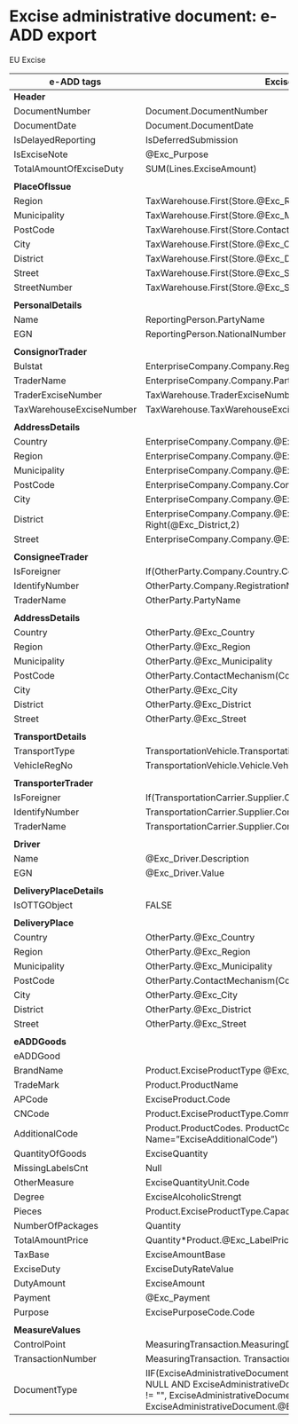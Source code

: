 # Excise administrative document: e-ADD export

EU Excise

|**e-ADD tags**|**Excise Product Code**|
| ------------------------------------------------------------ | ------------------- |
|**Header**|
| DocumentNumber|Document.DocumentNumber|
| DocumentDate| Document.DocumentDate |
| IsDelayedReporting |IsDeferredSubmission|
| IsExciseNote | @Exc_Purpose |
| TotalAmountOfExciseDuty |SUM(Lines.ExciseAmount)|
|                                                                                   |
|**PlaceOfIssue**|
| Region | TaxWarehouse.First(Store.@Exc_Region) |
| Municipality | TaxWarehouse.First(Store.@Exc_Municipality) |
| PostCode   |TaxWarehouse.First(Store.ContactMechanism(ContactMechanismType=P))  |
| City | TaxWarehouse.First(Store.@Exc_City)|
| District | TaxWarehouse.First(Store.@Exc_District) |
| Street | TaxWarehouse.First(Store.@Exc_Street)|
| StreetNumber | TaxWarehouse.First(Store.@Exc_StreetNumber) |
|                                                                                    |
|**PersonalDetails**|
| Name | ReportingPerson.PartyName|
| EGN | ReportingPerson.NationalNumber |
|                                                                                    |
| **ConsignorTrader**                 |
| Bulstat   | EnterpriseCompany.Company.RegistrationNumber |
| TraderName | EnterpriseCompany.Company.PartyName |
| TraderExciseNumber | TaxWarehouse.TraderExciseNumber|
| TaxWarehouseExciseNumber|TaxWarehouse.TaxWarehouseExciseNumber|
|                                                                                    |
| **AddressDetails**|
| Country |EnterpriseCompany.Company.@Exc_Country|
| Region|EnterpriseCompany.Company.@Exc_Region|
| Municipality|EnterpriseCompany.Company.@Exc_Municipality|
| PostCode| EnterpriseCompany.Company.ContactMechanism(ContactMechanismType=P)|
| City | EnterpriseCompany.Company.@Exc_City |
| District | EnterpriseCompany.Company.@Exc_District ___ District = Right(@Exc_District,2) |
| Street | EnterpriseCompany.Company.@Exc_Street |
|                                                                                     |
| **ConsigneeTrader** | 
| IsForeigner | If(OtherParty.Company.Country.Code='BG',False,True) |
| IdentifyNumber | OtherParty.Company.RegistrationNumber |
| TraderName | OtherParty.PartyName |
|                                                                                     |
| **AddressDetails** |
| Country | OtherParty.@Exc_Country |
| Region | OtherParty.@Exc_Region |
| Municipality | OtherParty.@Exc_Municipality |
| PostCode | OtherParty.ContactMechanism(ContactMechanismType=P) |
| City | OtherParty.@Exc_City |
| District | OtherParty.@Exc_District |
| Street | OtherParty.@Exc_Street |
|                                                                                     |
| **TransportDetails** |
| TransportType | TransportationVehicle.TransportationMode.Code |
| VehicleRegNo | TransportationVehicle.Vehicle.VehicleRegistrationNumber |
|                                                                                     |
| **TransporterTrader** |
| IsForeigner | If(TransportationCarrier.Supplier.Company.Country.Code='BG',False,True) |
| IdentifyNumber | TransportationCarrier.Supplier.Company.RegistrationNumber |
| TraderName | TransportationCarrier.Supplier.Company.PartyName |
|                                                                                     |
| **Driver** |
| Name | @Exc_Driver.Description |
| EGN | @Exc_Driver.Value |
|                                                                                     |
| **DeliveryPlaceDetails** |
| IsOTTGObject | FALSE |
|                                                                                     |
| **DeliveryPlace** |
| Country | OtherParty.@Exc_Country |
| Region | OtherParty.@Exc_Region |
| Municipality | OtherParty.@Exc_Municipality |
| PostCode | OtherParty.ContactMechanism(ContactMechanismType=P) |
| City | OtherParty.@Exc_City |
| District | OtherParty.@Exc_District |
| Street | OtherParty.@Exc_Street |
|                                                                                     |
| **eADDGoods** |
| eADDGood |
| BrandName | Product.ExciseProductType @Exc_BrandName.Value |
| TradeMark | Product.ProductName |
| APCode | ExciseProduct.Code |
| CNCode | Product.ExciseProductType.CommodityCode.CommodityCodeField |
| AdditionalCode | Product.ProductCodes. ProductCodeField(Where CodingSystem. Name=”ExciseAdditionalCode”) |
| QuantityOfGoods | ExciseQuantity |
| MissingLabelsCnt | Null |
| OtherMeasure | ExciseQuantityUnit.Code |
| Degree | ExciseAlcoholicStrengt |
| Pieces | Product.ExciseProductType.Capacity |
| NumberOfPackages | Quantity |
| TotalAmountPrice | Quantity*Product.@Exc_LabelPrice |
| TaxBase | ExciseAmountBase |
| ExciseDuty | ExciseDutyRateValue |
| DutyAmount |ExciseAmount |
| Payment | @Exc_Payment |
| Purpose | ExcisePurposeCode.Code |
|                                                                                      |
| **MeasureValues**|
| ControlPoint | MeasuringTransaction.MeasuringDeviceCode |
| TransactionNumber | MeasuringTransaction. Transaction number |
| DocumentType | IIF(ExciseAdministrativeDocumentLine.@Exc_InputDocumentTypeLine != NULL AND ExciseAdministrativeDocumentLine.@Exc_InputDocumentTypeLine != "", ExciseAdministrativeDocumentLine.@Exc_InputDocumentTypeLine, ExciseAdministrativeDocument.@Exc_InputDocumentType) |


